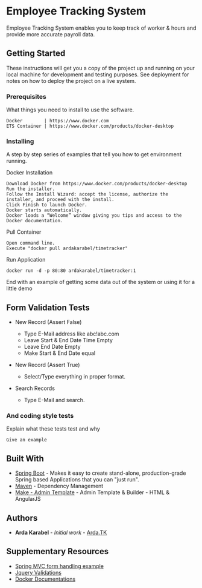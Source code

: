 # Employee Tracking System

Employee Tracking System enables you to keep track of worker & hours and provide more accurate payroll data.

## Getting Started

These instructions will get you a copy of the project up and running on your local machine for development and testing purposes. See deployment for notes on how to deploy the project on a live system.

### Prerequisites

What things you need to install to use the software.

```
Docker        | https://www.docker.com
ETS Container | https://www.docker.com/products/docker-desktop
```

### Installing

A step by step series of examples that tell you how to get environment running.

Docker Installation

```
Download Docker from https://www.docker.com/products/docker-desktop
Run the installer.
Follow the Install Wizard: accept the license, authorize the installer, and proceed with the install.
Click Finish to launch Docker.
Docker starts automatically.
Docker loads a “Welcome” window giving you tips and access to the Docker documentation.
```

Pull Container

```
Open command line.
Execute "docker pull ardakarabel/timetracker" 
```

Run Application
```
docker run -d -p 80:80 ardakarabel/timetracker:1
```

End with an example of getting some data out of the system or using it for a little demo

## Form Validation Tests

- New Record (Assert False)
  - Type E-Mail address like abc!abc.com
  - Leave Start & End Date Time Empty
  - Leave End Date Empty
  - Make Start & End Date equal
  
- New Record (Assert True)
  - Select/Type everything in proper format.
  
- Search Records
  - Type E-Mail and search.

### And coding style tests

Explain what these tests test and why

```
Give an example
```

## Built With

* [Spring Boot](https://spring.io/projects/spring-boot) - Makes it easy to create stand-alone, production-grade Spring based Applications that you can "just run".
* [Maven](https://maven.apache.org/) - Dependency Management
* [Make - Admin Template](https://themeforest.net/item/make-admin-template-builder-html-angularjs/10511387) - Admin Template & Builder - HTML & AngularJS

## Authors

* **Arda Karabel** - *Initial work* - [Arda.TK](https://www.arda.tk)

## Supplementary Resources

* [Spring MVC form handling example](https://www.mkyong.com/spring-mvc/spring-mvc-form-handling-example/)
* [Jquery Validations](https://jqueryvalidation.org/)
* [Docker Documentations](https://docs.docker.com/)

